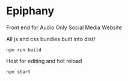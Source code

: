 # Epiphany
Front end for Audio Only Social Media Website

All js and css bundles built into dist/
```
npm run build
```
Host for editing and hot reload
```
npm start
```
